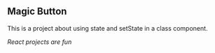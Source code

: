 ## Magic Button

This is a project about using state and setState in a class component.

*React projects are fun*
